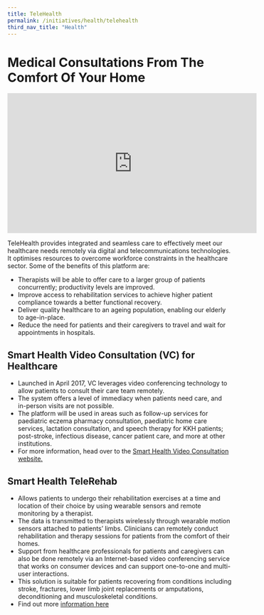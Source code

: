 ```yaml
---
title: TeleHealth
permalink: /initiatives/health/telehealth
third_nav_title: "Health"
---
```


#  Medical Consultations From The Comfort Of Your Home

<iframe width="560" height="315" src="https://www.youtube.com/embed/-4QeINa1wEw" frameborder="0" allow="accelerometer; autoplay; clipboard-write; encrypted-media; gyroscope; picture-in-picture" allowfullscreen></iframe>
	
TeleHealth provides integrated and seamless care to effectively meet our healthcare needs remotely via digital and telecommunications technologies. It optimises resources to overcome workforce constraints in the healthcare sector. Some of the benefits of this platform are: 

-	Therapists will be able to offer care to a larger group of patients concurrently; productivity levels are improved. 
-	Improve access to rehabilitation services to achieve higher patient compliance towards a better functional recovery.
-	Deliver quality healthcare to an ageing population, enabling our elderly to age-in-place.
-	Reduce the need for patients and their caregivers to travel and wait for appointments in hospitals.

## Smart Health Video Consultation (VC) for Healthcare

- Launched in April 2017, VC leverages video conferencing technology to allow patients to consult their care team remotely.
- The system offers a level of immediacy when patients need care, and in-person visits are not possible.
- The platform will be used in areas such as follow-up services for paediatric eczema pharmacy consultation, paediatric home care services, lactation consultation, and speech therapy for KKH patients; post-stroke, infectious disease, cancer patient care, and more at other institutions.
- For more information, head over to the <a href="https://www.ihis.com.sg/vc " target="_blank">Smart Health Video Consultation website.</a>

## Smart Health TeleRehab

-	Allows patients to undergo their rehabilitation exercises at a time and location of their choice by using wearable sensors and remote monitoring by a therapist.
-	The data is transmitted to therapists wirelessly through wearable motion sensors attached to patients’ limbs. Clinicians can remotely conduct rehabilitation and therapy sessions for patients from the comfort of their homes. 
-	Support from healthcare professionals for patients and caregivers can also be done remotely via an Internet-based video conferencing service that works on consumer devices and can support one-to-one and multi-user interactions.
-	This solution is suitable for patients recovering from conditions including stroke, fractures, lower limb joint replacements or amputations, deconditioning and musculoskeletal conditions.
-	Find out more <a href="https://www.ihis.com.sg/Latest_News/Media_Releases/Pages/Smart-Health-TeleRehab.aspx" target="_blank">information here</a>
